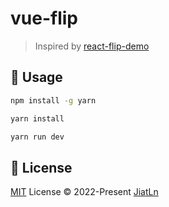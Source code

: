 # vue-flip

> Inspired by [react-flip-demo](https://github.com/MinJieLiu/react-flip-demo)


## 🦄 Usage

```bash
npm install -g yarn

yarn install

yarn run dev
```



## 📄 License

[MIT](./LICENSE) License © 2022-Present [JiatLn](https://github.com/JiatLn)
